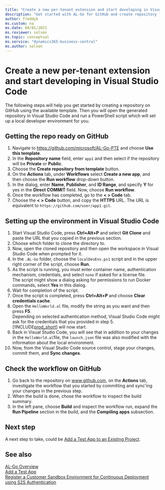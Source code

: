 ```yaml
---
title: "Create a new per-tenant extension and start developing in Visual Studio Code"
description: "Get started with AL-Go for GitHub and create repository from template for Business Central."
author: freddyk
ms.custom: na
ms.date: 04/01/2021
ms.reviewer: solsen
ms.topic: conceptual
ms.service: "dynamics365-business-central"
ms.author: solsen
---
```


# Create a new per-tenant extension and start developing in Visual Studio Code

The following steps will help you get started by creating a repository on GitHub using the available template. Then you will open the generated repository in Visual Studio Code and run a PowerShell script which will set up a local developer environment for you. 

## Getting the repo ready on GitHub

1. Navigate to https://github.com/microsoft/AL-Go-PTE and choose **Use this template**.
1. In the **Repository name** field, enter `app1` and then select if the repository will be **Private** or **Public**.
1. Choose the **Create repository from template** button.
1. On the **Actions** tab, under **Workflows** select **Create a new app**, and then choose the **Run workflow** drop-down button.
1. In the dialog, enter **Name**, **Publisher**, and **ID Range**, and specify **Y** for yes in the **Direct COMMIT** field. Now, choose **Run workflow**.
1. Once the workflow has completed, go to the **< > Code** tab.
1. Choose the **< > Code** button, and copy the **HTTPS** URL. The URL is equivalent to `https://github.com/user/app1.git`.

## Setting up the environment in Visual Studio Code

1. Start Visual Studio Code, press **Ctrl+Alt+P** and select **Git Clone** and paste the URL that you copied in the previous section.
1. Choose which folder to clone the directory to.
1. Now, open the cloned repository and then open the workspace in Visual Studio Code when prompted for it.
1. In the `.AL-Go` folder, choose the `localDevEnv.ps1` script and in the upper right corner of the script, choose **Run**.
1. As the script is running, you must enter container name, authentication mechanism, credentials, and select `none` if asked for a license file.  
The script might show a dialog asking for permissions to run Docker commands, select **Yes** in this dialog. 
1. Wait for completion of the script.
1. Once the script is completed, press **Ctrl+Alt+P** and choose **Clear credentials cache**.
1. Open the `HelloWorld.al` file, modify the string as you want and then press **F5**.  
Depending on selected authentication method, Visual Studio Code might ask for the credentials that you provided in step 5. [!INCLUDE[prod_short](../developer/includes/prod_short.md)] will now start.
1. Back in Visual Studio Code, you will see that in addition to your changes in the `HelloWorld.al`file, the `launch.json` file was also modified with the information about the local environment. 
1. Now, from the Visual Studio Code source control, stage your changes, commit them, and **Sync changes**.

## Check the workflow on GitHub

1. Go back to the repository on www.github.com, on the **Actions** tab, investigate the workflow that you started by committing and sync'ing your changes in the previous step.
1. When the build is done, chose the workflow to inspect the build summary.
1. In the left pane, choose **Build** and inspect the workflow run, expand the **Run Pipeline** section in the build, and the **Compiling apps** subsection.

## Next step

A next step to take, could be [Add a Test App to an Existing Project](algo-add-test-app.md).

## See also

[AL-Go Overview](algo-overview.md)  
[Add a Test App](algo-add-test-app.md)  
[Register a Customer Sandbox Environment for Continuous Deployment using S2S Authentication](algo-register-sandbox.md)  